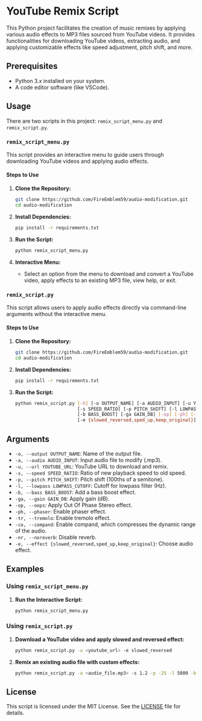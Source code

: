 # YouTube Remix Script

This Python project facilitates the creation of music remixes by applying various audio effects to MP3 files sourced from YouTube videos. It provides functionalities for downloading YouTube videos, extracting audio, and applying customizable effects like speed adjustment, pitch shift, and more.

## Prerequisites

- Python 3.x installed on your system.
- A code editor software (like VSCode).

## Usage

There are two scripts in this project: `remix_script_menu.py` and `remix_script.py`.

### `remix_script_menu.py`

This script provides an interactive menu to guide users through downloading YouTube videos and applying audio effects.

#### Steps to Use

1. **Clone the Repository:**
   ```sh
   git clone https://github.com/FireEmblem59/audio-modification.git
   cd audio-modification
   ```

2. **Install Dependencies:**
   ```sh
   pip install -r requirements.txt
   ```

3. **Run the Script:**
   ```sh
   python remix_script_menu.py
   ```

4. **Interactive Menu:**
   - Select an option from the menu to download and convert a YouTube video, apply effects to an existing MP3 file, view help, or exit.

### `remix_script.py`

This script allows users to apply audio effects directly via command-line arguments without the interactive menu.

#### Steps to Use

1. **Clone the Repository:**
   ```sh
   git clone https://github.com/FireEmblem59/audio-modification.git
   cd audio-modification
   ```

2. **Install Dependencies:**
   ```sh
   pip install -r requirements.txt
   ```

3. **Run the Script:**
   ```sh
   python remix_script.py [-h] [-o OUTPUT_NAME] [-a AUDIO_INPUT] [-u YOUTUBE_URL]
                          [-s SPEED_RATIO] [-p PITCH_SHIFT] [-l LOWPASS_CUTOFF]
                          [-b BASS_BOOST] [-ga GAIN_DB] [-op] [-ph] [-tr] [-co] [-nr]
                          [-e {slowed_reversed,sped_up,keep_original}]
   ```

## Arguments

- `-o, --output OUTPUT_NAME`: Name of the output file.
- `-a, --audio AUDIO_INPUT`: Input audio file to modify (.mp3).
- `-u, --url YOUTUBE_URL`: YouTube URL to download and remix.
- `-s, --speed SPEED_RATIO`: Ratio of new playback speed to old speed.
- `-p, --pitch PITCH_SHIFT`: Pitch shift (100ths of a semitone).
- `-l, --lowpass LOWPASS_CUTOFF`: Cutoff for lowpass filter (Hz).
- `-b, --bass BASS_BOOST`: Add a bass boost effect.
- `-ga, --gain GAIN_DB`: Apply gain (dB).
- `-op, --oops`: Apply Out Of Phase Stereo effect.
- `-ph, --phaser`: Enable phaser effect.
- `-tr, --tremolo`: Enable tremolo effect.
- `-co, --compand`: Enable compand, which compresses the dynamic range of the audio.
- `-nr, --noreverb`: Disable reverb.
- `-e, --effect {slowed_reversed,sped_up,keep_original}`: Choose audio effect.

## Examples

### Using `remix_script_menu.py`

1. **Run the Interactive Script:**
   ```sh
   python remix_script_menu.py
   ```

### Using `remix_script.py`

1. **Download a YouTube video and apply slowed and reversed effect:**
   ```sh
   python remix_script.py -u <youtube_url> -e slowed_reversed
   ```

2. **Remix an existing audio file with custom effects:**
   ```sh
   python remix_script.py -a <audio_file.mp3> -s 1.2 -p -25 -l 5000 -b 5 -ga 3 -ph -tr
   ```

## License

This script is licensed under the MIT License. See the [LICENSE](LICENSE) file for details.
